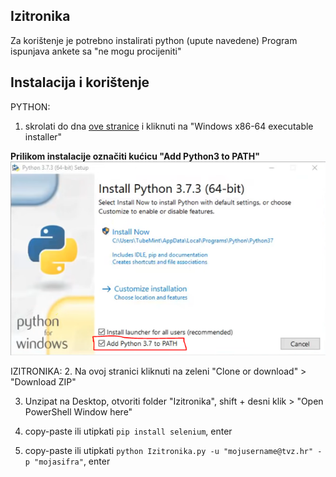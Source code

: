 ## Izitronika
Za korištenje je potrebno instalirati python (upute navedene)
Program ispunjava ankete sa "ne mogu procijeniti"

## Instalacija i korištenje
PYTHON:
1. skrolati do dna [ove stranice](https://www.python.org/downloads/release/python-375/) i kliknuti na
"Windows x86-64 executable installer"

**Prilikom instalacije označiti kućicu "Add Python3 to PATH"**
![](OBAVEZNO%20PRILIKOM%20INSTALACIJE/ADD%20PYTHON%20TO%20PATH.png)


IZITRONIKA:
2. Na ovoj stranici kliknuti na zeleni "Clone or download" > "Download ZIP"

3. Unzipat na Desktop, otvoriti folder "Izitronika", shift + desni klik > "Open PowerShell Window here"

4. copy-paste ili utipkati ```pip install selenium```, enter

5. copy-paste ili utipkati ```python Izitronika.py -u "mojusername@tvz.hr" -p "mojasifra"```, enter

